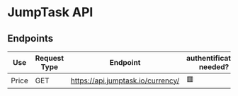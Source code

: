 # JumpTask API

## Endpoints

| Use | Request Type | Endpoint | authentification needed? |
| --- | ------ | ------- | ------------- |
| Price | GET | https://api.jumptask.io/currency/ | 🟥 |
